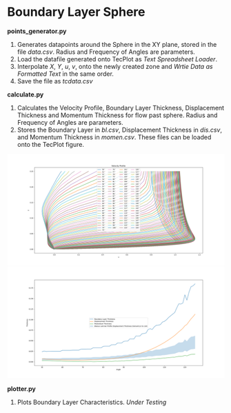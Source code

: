 # Boundary Layer Sphere
**points_generator.py** 
1. Generates datapoints around the Sphere in the XY plane, stored in the file *data.csv*. Radius and Frequency of Angles are parameters.
2. Load the datafile generated onto TecPlot as *Text Spreadsheet Loader*.
3. Interpolate *X*, *Y*, *u*, *v*, onto the newly created zone and *Wrtie Data as Formatted Text* in the same order. 
4. Save the file as *tcdata.csv*

**calculate.py**
1. Calculates the Velocity Profile, Boundary Layer Thickness, Displacement Thickness and Momentum Thickness for flow past sphere. Radius and Frequency of Angles are parameters.
2. Stores the Boundary Layer in *bl.csv*, Displacement Thickness in *dis.csv*, and Momentum Thickness in *momen.csv*. These files can be loaded onto the TecPlot figure. 

![Velocity Profile](/../media/vel_pro.png)
![Boundary Layer Characteristics](/../media/boundary_layer_chars.png)

**plotter.py**
1. Plots Boundary Layer Characteristics. _Under Testing_

